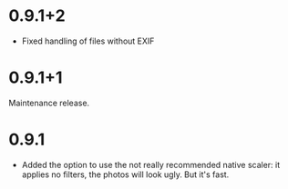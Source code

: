 # 0.9.1+2

- Fixed handling of files without EXIF

# 0.9.1+1

Maintenance release.

# 0.9.1

- Added the option to use the not really recommended native scaler: it applies no
  filters, the photos will look ugly. But it's fast.
